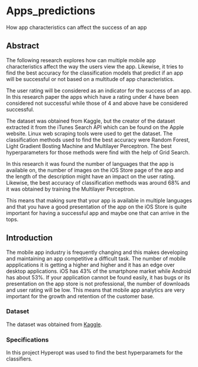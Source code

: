 # Apps_predictions
How app characteristics can affect the success of an app

<h2><b>Abstract</b></h2>



   The following research explores how can multiple mobile app characteristics affect the way the users
view the app. Likewise, it tries to find the best accuracy for the classification models that predict if an
app will be successful or not based on a multitude of app characteristics.

   The user rating will be considered as an indicator for the success of an app. In this research paper the
apps which have a rating under 4 have been considered not successful while those of 4 and above have
be considered successful.

   The dataset was obtained from Kaggle, but the creator of the dataset extracted it from the iTunes
Search API which can be found on the Apple website. Linux web scraping tools were used to get the
dataset. The classification methods used to find the best accuracy were Random Forest, Light Gradient
Bosting Machine and Multilayer Perceptron. The best hyperparameters for those methods were find
with the help of Grid Search.

  In this research it was found the number of languages that the app is available on, the number of images
on the iOS Store page of the app and the length of the description might have an impact on the user
rating. Likewise, the best accuracy of classification methods was around 68% and it was obtained by
training the Multilayer Perceptron.

   This means that making sure that your app is available in multiple languages and that you have a good
presentation of the app on the iOS Store is quite important for having a successful app and maybe one
that can arrive in the tops.


<h2><b>Introduction</b></h2>


  The mobile app industry is frequently changing and this makes developing and maintaining an app
competitive a difficult task. The number of mobile appplications it is getting a higher and higher and it
has an edge over desktop applications. iOS has 43% of the smartphone market while Android has about
53%. If your application cannot be found easily, it has bugs or its presentation on the app store is not
professional, the number of downloads and user rating will be low. This means that mobile app
analytics are very important for the growth and retention of the customer base. 

<h3><b>Dataset</h3></b>

The dataset was obtained from <a href="https://www.kaggle.com/ramamet4/app-store-apple-data-set-10k-apps">Kaggle</a>.

<h3><b> Specifications </h3></b>

In this project Hyperopt was used to find the best hyperparamets for the classifiers.

